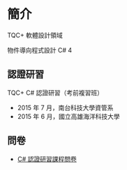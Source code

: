 # 簡介

TQC+ 軟體設計領域

物件導向程式設計 C# 4

## 認證研習

TQC+ C# 認證研習（考前複習班）

* 2015 年 7 月，南台科技大學資管系
* 2015 年 6 月，國立高雄海洋科技大學

## 問卷

* [C# 認證研習課程問卷](http://goo.gl/forms/8EkNBp0hDG)
